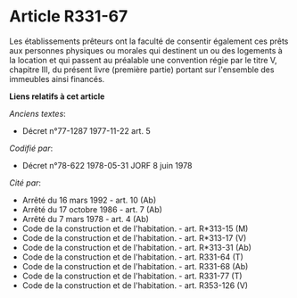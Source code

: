 # Article R331-67

Les établissements prêteurs ont la faculté de consentir également ces prêts aux personnes physiques ou morales qui destinent
un ou des logements à la location et qui passent au préalable une convention régie par le titre V, chapitre III, du présent
livre (première partie) portant sur l'ensemble des immeubles ainsi financés.

**Liens relatifs à cet article**

_Anciens textes_:

  - Décret n°77-1287 1977-11-22 art. 5

_Codifié par_:

  - Décret n°78-622 1978-05-31 JORF 8 juin 1978

_Cité par_:

  - Arrêté du 16 mars 1992 - art. 10 (Ab)
  - Arrêté du 17 octobre 1986 - art. 7 (Ab)
  - Arrêté du 7 mars 1978 - art. 4 (Ab)
  - Code de la construction et de l'habitation. - art. R*313-15 (M)
  - Code de la construction et de l'habitation. - art. R*313-17 (V)
  - Code de la construction et de l'habitation. - art. R*313-31 (Ab)
  - Code de la construction et de l'habitation. - art. R331-64 (T)
  - Code de la construction et de l'habitation. - art. R331-68 (Ab)
  - Code de la construction et de l'habitation. - art. R331-77 (T)
  - Code de la construction et de l'habitation. - art. R353-126 (V)
